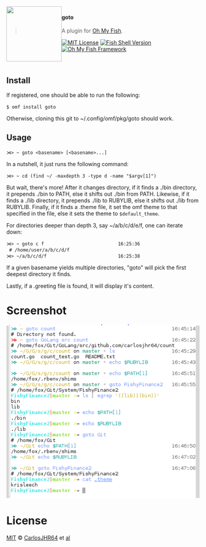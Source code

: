 <img src="https://cdn.rawgit.com/oh-my-fish/oh-my-fish/e4f1c2e0219a17e2c748b824004c8d0b38055c16/docs/logo.svg" align="left" width="144px" height="144px"/>

#### goto
> A plugin for [Oh My Fish][omf-link].

[![MIT License](https://img.shields.io/badge/license-MIT-007EC7.svg?style=flat-square)](/LICENSE)
[![Fish Shell Version](https://img.shields.io/badge/fish-v2.2.0-007EC7.svg?style=flat-square)](http://fishshell.com)
[![Oh My Fish Framework](https://img.shields.io/badge/Oh%20My%20Fish-Framework-007EC7.svg?style=flat-square)](https://www.github.com/oh-my-fish/oh-my-fish)

<br/>

## Install

If registered, one should be able to run the following:

```fish
$ omf install goto
```

Otherwise, cloning this git to ~/.config/omf/pkg/goto should work.

## Usage

```fish
⋊> ~ goto <basename> [<basename>...]
```

In a nutshell, it just runs the following command:

```fish
⋊> ~ cd (find ~/ -maxdepth 3 -type d -name "$argv[1]")
```

But wait, there's more!  After it changes directory,
if it finds a ./bin directory, it prepends ./bin to PATH, else
it shifts out ./bin from PATH.
Likewise, if it finds a ./lib directory, it prepends ./lib to RUBYLIB, else
it shifts out ./lib from RUBYLIB.
Finally, if it finds a .theme file, it set the omf theme to that specified in the file, else
it sets the theme to `$default_theme`.

For directories deeper than depth 3, say ~/a/b/c/d/e/f, one can iterate down:

```fish
⋊> ~ goto c f                           16:25:36
 # /home/user/a/b/c/d/f
⋊> ~/a/b/c/d/f                          16:25:38
```

If a given basename yields multiple directories,
"goto" will pick the first deepest directory it finds.

Lastly, if a .greeting file is found, it will display it's content.

# Screenshot

<p align="center">
<img src="goto.png">
</p>

# License

[MIT][mit] © [CarlosJHR64][author] et [al][contributors]


[mit]:            http://opensource.org/licenses/MIT
[author]:         http://github.com/carlosjhr64
[contributors]:   https://github.com/carlosjhr64/pkg-goto/graphs/contributors
[omf-link]:       https://www.github.com/oh-my-fish/oh-my-fish

[license-badge]:  https://img.shields.io/badge/license-MIT-007EC7.svg?style=flat-square

